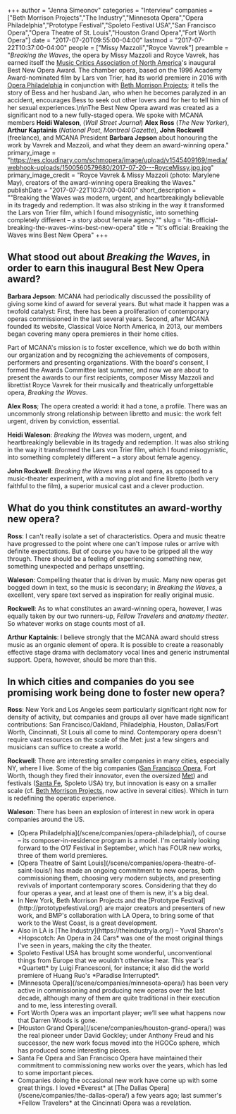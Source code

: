 +++
author = "Jenna Simeonov"
categories = "Interview"
companies = ["Beth Morrison Projects","The Industry","Minnesota Opera","Opera Philadelphia","Prototype Festival","Spoleto Festival USA","San Francisco Opera","Opera Theatre of St. Louis","Houston Grand Opera","Fort Worth Opera"]
date = "2017-07-20T09:55:00-04:00"
lastmod = "2017-07-22T10:37:00-04:00"
people = ["Missy Mazzoli","Royce Vavrek"]
preamble = "*Breaking the Waves*, the opera by Missy Mazzoli and Royce Vavrek, has earned itself the [Music Critics Association of North America](http://www.mcana.org/)'s inaugural Best New Opera Award. The chamber opera, based on the 1996 Academy Award-nominated film by Lars von Trier, had its world premiere in 2016 with [Opera Philadelphia](/scene/companies/opera-philadelphia/) in conjunction with [Beth Morrison Projects](/scene/companies/beth-morrison-projects/); it tells the story of Bess and her husband Jan, who when he becomes paralyzed in an accident, encourages Bess to seek out other lovers and for her to tell him of her sexual experiences.\n\nThe Best New Opera award was created as a significant nod to a new fully-staged opera. We spoke with MCANA members **Heidi Waleson**, (*Wall Street Journal*) **Alex Ross** (*The New Yorker*), **Arthur Kaptainis** (*National Post*, *Montreal Gazette*), **John Rockwell** (freelance), and MCANA President **Barbara Jepson** about honouring the work by Vavrek and Mazzoli, and what they deem an award-winning opera."
primary_image = "https://res.cloudinary.com/schmopera/image/upload/v1545409169/media/webhook-uploads/1500560579680/2017-07-20---RoyceMissy.jpg.jpg"
primary_image_credit = "Royce Vavrek & Missy Mazzoli (photo: Marylene May), creators of the award-winning opera Breaking the Waves."
publishDate = "2017-07-22T10:37:00-04:00"
short_description = "&quot;Breaking the Waves was modern, urgent, and heartbreakingly believable in its tragedy and redemption. It was also striking in the way it transformed the Lars von Trier film, which I found misogynistic, into something completely different – a story about female agency.&quot;"
slug = "its-official-breaking-the-waves-wins-best-new-opera"
title = "It&#039;s official: Breaking the Waves wins Best New Opera"
+++

## What stood out about *Breaking the Waves*, in order to earn this inaugural Best New Opera award?

**Barbara Jepson**: MCANA had periodically discussed the possibility of giving some kind of award for several years.  But what made it  happen was a twofold catalyst: First, there has been a proliferation of contemporary operas commissioned in the last several years.  Second, after MCANA founded its website, Classical Voice North America, in 2013, our members began covering many opera premieres in their home cities.
 
Part of MCANA's mission is to foster excellence, which we do both within our organization and by recognizing the achievements of composers, performers and presenting organizations.  With the board's consent, I formed the Awards Committee last summer, and now we are about to present the awards to our first recipients, composer Missy Mazzoli and librettist Royce Vavrek for their musically and theatrically unforgettable opera, *Breaking the Waves*.

**Alex Ross**; The opera created a world: it had a tone, a profile. There was an uncommonly strong relationship between libretto and music: the work felt urgent, driven by conviction, essential.

**Heidi Waleson**: *Breaking the Waves* was modern, urgent, and heartbreakingly believable in its tragedy and redemption.  It was also striking in the way it transformed the Lars von Trier film, which I found misogynistic, into something completely different – a story about female agency.        

**John Rockwell**: *Breaking the Waves* was a real opera, as opposed to a music-theater experiment, with a moving plot and fine libretto (both very faithful to the film), a superior musical cast and a clever production.


## What do you think constitutes an award-worthy new opera?

**Ross**: I can't really isolate a set of characteristics. Opera and music theatre have progressed to the point where one can't impose rules or arrive with definite expectations. But of course you have to be gripped all the way through. There should be a feeling of experiencing something new, something unexpected and perhaps unsettling.

**Waleson**: Compelling theater that is driven by music.  Many new operas get bogged down in text, so the music is secondary; in *Breaking the Waves*, a excellent, very spare text served as inspiration for really original music. 

**Rockwell**: As to what constitutes an award-winning opera, however, I was equally taken by our two runners-up, *Fellow Travelers* and *anatomy theater*. So whatever works on stage counts most of all.

**Arthur Kaptainis**: I believe strongly that the MCANA award should stress music as an organic element of opera. It is possible to create a reasonably effective stage drama with declamatory vocal lines and generic instrumental support. Opera, however, should be more than this.

<figure data-type="image">
<figpcaption></figcaption>
</figure>

## In which cities and companies do you see promising work being done to foster new opera?

**Ross**: New York and Los Angeles seem particularly significant right now for density of activity, but companies and groups all over have made significant contributions: San Francisco/Oakland, Philadelphia, Houston, Dallas/Fort Worth, Cincinnati, St Louis all come to mind. Contemporary opera doesn't require vast resources on the scale of the Met: just a few singers and musicians can suffice to create a world.

**Rockwell**: There are interesting smaller companies in many cities, especially NY, where I live. Some of the big companies ([San Francisco Opera](/scene/companies/san-francisco-opera/), Fort Worth, though they fired their innovator, even the oversized [Met](/scene/companies/the-metropolitan-opera/)) and festivals ([Santa Fe](/scene/companies/the-santa-fe-opera/), Spoleto USA) try, but innovation is easy on a smaller scale (cf. [Beth Morrison Projects](http://www.bethmorrisonprojects.org/), now active in several cities). Which in turn is redefining the operatic experience.

**Waleson**: There has been an explosion of interest in new work in opera companies around the US.  
<ul class="nospace">
<li>[Opera Philadelphia](/scene/companies/opera-philadelphia/), of course – its composer-in-residence program is a model.  I'm certainly looking forward to the O17 Festival in September, which has FOUR new works, three of them world premieres.
<li>[Opera Theatre of Saint Louis](/scene/companies/opera-theatre-of-saint-louis/) has made an ongoing commitment to new operas, both commissioning them, choosing very modern subjects, and presenting revivals of important contemporary scores.  Considering that they do four operas a year, and at least one of them is new, it's a big deal.
<li>In New York, Beth Morrison Projects and the [Prototype Festival](http://prototypefestival.org/) are major creators and presenters of new work, and BMP's collaboration with LA Opera, to bring some of that work to the West Coast, is a great development.
<li>Also in LA is [The Industry](https://theindustryla.org/) – Yuval Sharon's *Hopscotch: An Opera in 24 Cars* was one of the most original things I've seen in years, making the city the theater.
<li>Spoleto Festival USA has brought some wonderful, unconventional things from Europe that we wouldn’t otherwise hear. This year's *Quartett* by Luigi Francesconi, for instance; it also did the world premiere of Huang Ruo's *Paradise Interrupted*.
<li>[Minnesota Opera](/scene/companies/minnesota-opera/) has been very active in commissioning and producing new operas over the last decade, although many of them are quite traditional in their execution and to me, less interesting overall.
<li>Fort Worth Opera was an important player; we’ll see what happens now that Darren Woods is gone.
<li>[Houston Grand Opera](/scene/companies/houston-grand-opera/) was the real pioneer under David Gockley; under Anthony Freud and his successor, the new work focus moved into the HGOCo sphere, which has produced some interesting pieces.
<li>Santa Fe Opera and San Francisco Opera have maintained their commitment to commissioning new works over the years, which has led to some important pieces. 
<li>Companies doing the occasional new work have come up with some great things. I loved *Everest* at [The Dallas Opera](/scene/companies/the-dallas-opera/) a few years ago; last summer's *Fellow Travelers* at the Cincinnati Opera was a revelation.
</ul>




